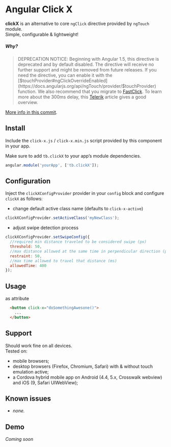 Angular Click X
===============

**clickX** is an alternative to core ``ngClick`` directive provided by ``ngTouch`` module.  
Simple, configurable & lightweight!

##### _Why?_
> DEPRECATION NOTICE: Beginning with Angular 1.5, this directive is deprecated and by default disabled. The directive will receive no further support and might be removed from future releases. If you need the directive, you can enable it with the [$touchProvider#ngClickOverrideEnabled](https://docs.angularjs.org/api/ngTouch/provider/$touchProvider) function. We also recommend that you migrate to [FastClick](https://github.com/ftlabs/fastclick). To learn more about the 300ms delay, this [Telerik](http://developer.telerik.com/featured/300-ms-click-delay-ios-8/) article gives a good overview. 


[More info in this commit](https://github.com/angular/angular.js/commit/0dfc1dfebf26af7f951f301c4e3848ac46f05d7f).

Install
----

Include the `click-x.js` / `click-x.min.js` script provided by this component in your app.

Make sure to add `tb.clickX` to your app’s module dependencies.

```js
angular.module('yourApp', ['tb.clickX']);
````

Configuration
-------
Inject the ``clickXConfigProvider`` provider in your ``config`` block and configure ``clickX`` as follows:

* change default active class name (defaults to ``click-x-active``)

```js
clickXConfigProvider.setActiveClass('myNewClass');
```
* adjust swipe detection process
```js
clickXConfigProvider.setSwipeConfig({
  //required min distance traveled to be considered swipe (px)
  threshold: 50,
  //max distance allowed at the same time in perpendicular direction (px)
  restraint: 50,
  //max time allowed to travel that distance (ms)
  allowedTime: 400
});
```

Usage
---


as attribute
```html
  <button click-x="doSomethingAwesone()">
  	...
  </button>
```

Support
----

Should work fine on all devices.  
Tested on:
- mobile browsers;
- desktop browsers (Firefox, Chromium, Safari) with & without touch emulation active;
- a Cordova hybrid mobile app on Android (4.4, 5.x, Crosswalk webview) and iOS (9, Safari UIWebView);


Known issues
-------

* _none._

Demo
--

*Coming soon*
